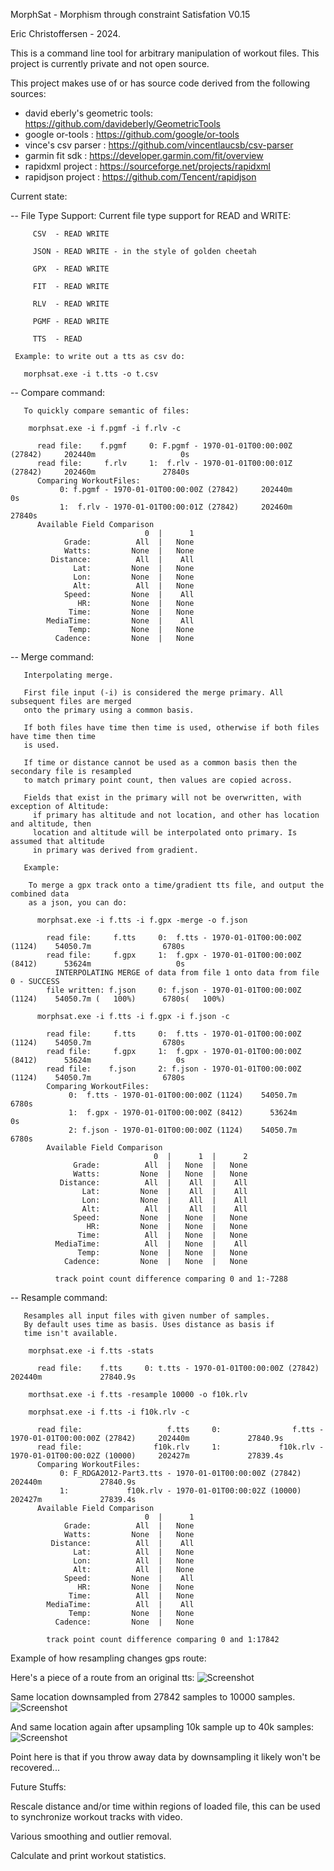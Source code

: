 MorphSat - Morphism through constraint Satisfation V0.15

Eric Christoffersen - 2024.

This is a command line tool for arbitrary manipulation of workout files.
This project is currently private and not open source.

This project makes use of or has source code derived from the following sources:
- david eberly's geometric tools: https://github.com/davideberly/GeometricTools
- google or-tools               : https://github.com/google/or-tools
- vince's csv parser            : https://github.com/vincentlaucsb/csv-parser
- garmin fit sdk                : https://developer.garmin.com/fit/overview
- rapidxml project              : https://sourceforge.net/projects/rapidxml
- rapidjson project             : https://github.com/Tencent/rapidjson

Current state:

  -- File Type Support:
       Current file type support for READ and WRITE:

         CSV  - READ WRITE

         JSON - READ WRITE - in the style of golden cheetah

         GPX  - READ WRITE

         FIT  - READ WRITE

         RLV  - READ WRITE

         PGMF - READ WRITE

         TTS  - READ

     Example: to write out a tts as csv do:

       morphsat.exe -i t.tts -o t.csv

  -- Compare command:

       To quickly compare semantic of files:

        morphsat.exe -i f.pgmf -i f.rlv -c

          read file:    f.pgmf     0: F.pgmf - 1970-01-01T00:00:00Z (27842)     202440m                   0s
          read file:     f.rlv     1:  f.rlv - 1970-01-01T00:00:01Z (27842)     202460m               27840s
          Comparing WorkoutFiles:
               0: f.pgmf - 1970-01-01T00:00:00Z (27842)     202440m                   0s
               1:  f.rlv - 1970-01-01T00:00:01Z (27842)     202460m               27840s
          Available Field Comparison
                                  0  |      1
                Grade:          All  |   None
                Watts:         None  |   None
             Distance:          All  |    All
                  Lat:         None  |   None
                  Lon:         None  |   None
                  Alt:          All  |   None
                Speed:         None  |    All
                   HR:         None  |   None
                 Time:         None  |   None
            MediaTime:         None  |    All
                 Temp:         None  |   None
              Cadence:         None  |   None

  -- Merge command:

       Interpolating merge.

       First file input (-i) is considered the merge primary. All subsequent files are merged
       onto the primary using a common basis.

       If both files have time then time is used, otherwise if both files have time then time
       is used.

       If time or distance cannot be used as a common basis then the secondary file is resampled
       to match primary point count, then values are copied across.

       Fields that exist in the primary will not be overwritten, with exception of Altitude:
         if primary has altitude and not location, and other has location and altitude, then
         location and altitude will be interpolated onto primary. Is assumed that altitude
         in primary was derived from gradient.

       Example:

        To merge a gpx track onto a time/gradient tts file, and output the combined data
        as a json, you can do:

          morphsat.exe -i f.tts -i f.gpx -merge -o f.json

            read file:     f.tts     0:  f.tts - 1970-01-01T00:00:00Z (1124)    54050.7m                6780s
            read file:     f.gpx     1:  f.gpx - 1970-01-01T00:00:00Z (8412)      53624m                   0s
              INTERPOLATING MERGE of data from file 1 onto data from file 0 - SUCCESS
            file written: f.json     0: f.json - 1970-01-01T00:00:00Z (1124)    54050.7m (   100%)      6780s(   100%)

          morphsat.exe -i f.tts -i f.gpx -i f.json -c

            read file:     f.tts     0:  f.tts - 1970-01-01T00:00:00Z (1124)    54050.7m                6780s
            read file:     f.gpx     1:  f.gpx - 1970-01-01T00:00:00Z (8412)      53624m                   0s
            read file:    f.json     2: f.json - 1970-01-01T00:00:00Z (1124)    54050.7m                6780s
            Comparing WorkoutFiles:
                 0:  f.tts - 1970-01-01T00:00:00Z (1124)    54050.7m                6780s
                 1:  f.gpx - 1970-01-01T00:00:00Z (8412)      53624m                   0s
                 2: f.json - 1970-01-01T00:00:00Z (1124)    54050.7m                6780s
            Available Field Comparison
                                    0  |      1  |      2
                  Grade:          All  |   None  |   None
                  Watts:         None  |   None  |   None
               Distance:          All  |    All  |    All
                    Lat:         None  |    All  |    All
                    Lon:         None  |    All  |    All
                    Alt:          All  |    All  |    All
                  Speed:         None  |   None  |   None
                     HR:         None  |   None  |   None
                   Time:          All  |   None  |   None
              MediaTime:          All  |   None  |    All
                   Temp:         None  |   None  |   None
                Cadence:         None  |   None  |   None

              track point count difference comparing 0 and 1:-7288

  -- Resample command:

       Resamples all input files with given number of samples.
       By default uses time as basis. Uses distance as basis if
       time isn't available.

        morphsat.exe -i f.tts -stats

          read file:    f.tts     0: t.tts - 1970-01-01T00:00:00Z (27842)     202440m             27840.9s

        morthsat.exe -i f.tts -resample 10000 -o f10k.rlv

        morphsat.exe -i f.tts -i f10k.rlv -c

          read file:                   f.tts     0:                f.tts - 1970-01-01T00:00:00Z (27842)     202440m             27840.9s
          read file:                f10k.rlv     1:             f10k.rlv - 1970-01-01T00:00:02Z (10000)     202427m             27839.4s
          Comparing WorkoutFiles:
               0: F_RDGA2012-Part3.tts - 1970-01-01T00:00:00Z (27842)     202440m             27840.9s
               1:             f10k.rlv - 1970-01-01T00:00:02Z (10000)     202427m             27839.4s
          Available Field Comparison
                                  0  |      1
                Grade:          All  |   None
                Watts:         None  |   None
             Distance:          All  |    All
                  Lat:          All  |   None
                  Lon:          All  |   None
                  Alt:          All  |   None
                Speed:         None  |    All
                   HR:         None  |   None
                 Time:          All  |   None
            MediaTime:          All  |    All
                 Temp:         None  |   None
              Cadence:         None  |   None

            track point count difference comparing 0 and 1:17842

Example of how resampling changes gps route:

Here's a piece of a route from an original tts:
![Screenshot](jpg/origTrack.jpg)

Same location downsampled from 27842 samples to 10000 samples.
![Screenshot](jpg/10ktrack.jpg)

And same location again after upsampling 10k sample up to 40k samples:
![Screenshot](jpg/40ktrack.jpg)

Point here is that if you throw away data by downsampling it likely won't be recovered...

Future Stuffs:

   Rescale distance and/or time within regions of loaded file, this can be used to synchronize workout tracks with video.

   Various smoothing and outlier removal.

   Calculate and print workout statistics.
